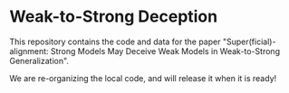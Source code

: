 # Weak-to-Strong Deception
This repository contains the code and data for the paper "Super(ficial)-alignment: Strong Models May Deceive Weak Models in Weak-to-Strong Generalization".

We are re-organizing the local code, and will release it when it is ready!
